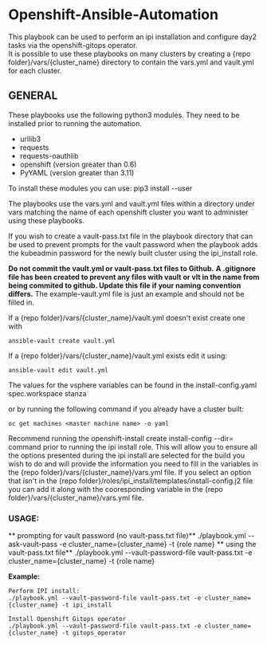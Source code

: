# Openshift-Ansible-Automation

This playbook can be used to perform an ipi installation and configure day2 tasks via the openshift-gitops operator.  
It is possible to use these playbooks on many clusters by creating a {repo folder}/vars/{cluster_name} directory to
contain the vars.yml and vault.yml for each cluster.  

## GENERAL
These playbooks use the following python3 modules.  They need to be installed prior to running the automation.
	
* urllib3
* requests
* requests-oauthlib
* openshift (version greater than 0.6)
* PyYAML (version greater than 3.11)
        
To install these modules you can use:
  pip3 install <module> --user

The playbooks use the vars.yml and vault.yml files within a directory under vars matching the name 
of each openshift cluster you want to administer using these playbooks.

If you wish to create a vault-pass.txt file in the playbook directory that can be used to prevent prompts for the vault
password when the playbook adds the kubeadmin password for the newly built cluster using the ipi_install role.

**Do not commit the vault.yml or vault-pass.txt files to Github.** 
**A .gitignore file has been created to prevent any files with vault or vlt in the name from being commited to github.  Update this
file if your naming convention differs.**
The example-vault.yml file is just an example and should not be filled in.

If a {repo folder}/vars/{cluster_name}/vault.yml doesn't exist create one with
	
	ansible-vault create vault.yml 

If a {repo folder}/vars/{cluster_name}/vault.yml exists edit it using: 
	
	ansible-vault edit vault.yml

The values for the vsphere variables can be found in the install-config.yaml spec.workspace stanza 
	
or by running the following command if you already have a cluster built:
  
	oc get machines <master machine name> -o yaml

Recommend running the openshift-install create install-config --dir=<installation dir> command prior to running the ipi install role.
This will allow you to ensure all the options presented during the ipi install are selected for the build you wish to do and will 
provide the information you need to fill in the variables in the {repo folder}/vars/{cluster_name}/vars.yml file.
If you select an option that isn't in the {repo folder}/roles/ipi_install/templates/install-config.j2 file you can add it 
along with the cooresponding variable in the {repo folder}/vars/{cluster_name}/vars.yml file.

### USAGE:
** prompting for vault password (no vault-pass.txt file)**
	./playbook.yml --ask-vault-pass -e cluster_name={cluster_name} -t {role name}
** using the vault-pass.txt file** 
	./playbook.yml --vault-password-file vault-pass.txt -e cluster_name={cluster_name} -t {role name}

**Example:**
	
	Perform IPI install:
	./playbook.yml --vault-password-file vault-pass.txt -e cluster_name={cluster_name} -t ipi_install

	Install Openshift Gitops operator
	./playbook.yml --vault-password-file vault-pass.txt -e cluster_name={cluster_name} -t gitops_operator
